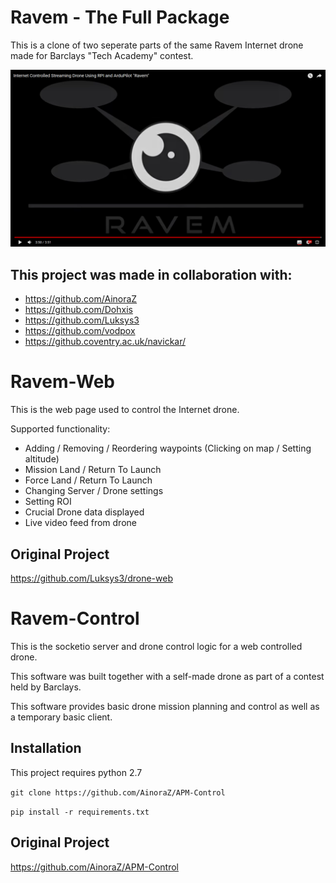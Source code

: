 # Ravem - The Full Package

This is a clone of two seperate parts of the same Ravem Internet drone made for Barclays "Tech Academy" contest.

[![RAVEM](https://github.com/Rokiis/RAVEM/blob/master/ravem.PNG)](https://youtu.be/JTo_joFHOMs)

## This project was made in collaboration with:
* https://github.com/AinoraZ
* https://github.com/Dohxis
* https://github.com/Luksys3
* https://github.com/vodpox
* https://github.coventry.ac.uk/navickar/

# Ravem-Web

This is the web page used to control the Internet drone.

Supported functionality:
* Adding / Removing / Reordering waypoints (Clicking on map / Setting altitude)
* Mission Land / Return To Launch
* Force Land / Return To Launch
* Changing Server / Drone settings
* Setting ROI
* Crucial Drone data displayed
* Live video feed from drone

## Original Project
https://github.com/Luksys3/drone-web

# Ravem-Control

This is the socketio server and drone control logic for a web controlled drone.

This software was built together with a self-made drone as part of a contest held by Barclays. 

This software provides basic drone mission planning and control as well as a temporary basic client.

## Installation

This project requires python 2.7

`git clone https://github.com/AinoraZ/APM-Control`

`pip install -r requirements.txt`

## Original Project
https://github.com/AinoraZ/APM-Control



